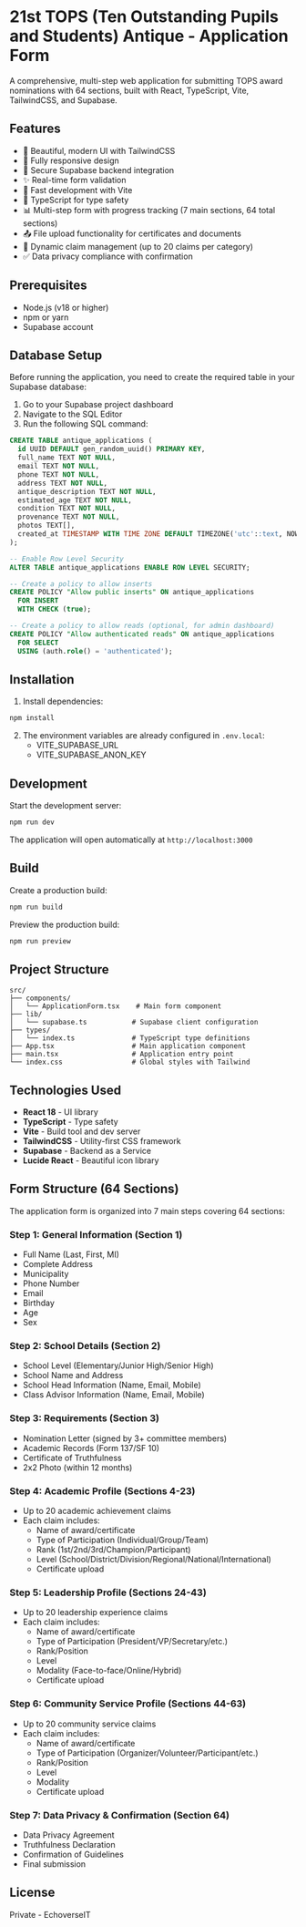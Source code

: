 # 21st TOPS (Ten Outstanding Pupils and Students) Antique - Application Form

A comprehensive, multi-step web application for submitting TOPS award nominations with 64 sections, built with React, TypeScript, Vite, TailwindCSS, and Supabase.

## Features

- 🎨 Beautiful, modern UI with TailwindCSS
- 📱 Fully responsive design
- 🔐 Secure Supabase backend integration
- ✨ Real-time form validation
- 🚀 Fast development with Vite
- 📝 TypeScript for type safety
- 📊 Multi-step form with progress tracking (7 main sections, 64 total sections)
- 📤 File upload functionality for certificates and documents
- 🎯 Dynamic claim management (up to 20 claims per category)
- ✅ Data privacy compliance with confirmation

## Prerequisites

- Node.js (v18 or higher)
- npm or yarn
- Supabase account

## Database Setup

Before running the application, you need to create the required table in your Supabase database:

1. Go to your Supabase project dashboard
2. Navigate to the SQL Editor
3. Run the following SQL command:

```sql
CREATE TABLE antique_applications (
  id UUID DEFAULT gen_random_uuid() PRIMARY KEY,
  full_name TEXT NOT NULL,
  email TEXT NOT NULL,
  phone TEXT NOT NULL,
  address TEXT NOT NULL,
  antique_description TEXT NOT NULL,
  estimated_age TEXT NOT NULL,
  condition TEXT NOT NULL,
  provenance TEXT NOT NULL,
  photos TEXT[],
  created_at TIMESTAMP WITH TIME ZONE DEFAULT TIMEZONE('utc'::text, NOW()) NOT NULL
);

-- Enable Row Level Security
ALTER TABLE antique_applications ENABLE ROW LEVEL SECURITY;

-- Create a policy to allow inserts
CREATE POLICY "Allow public inserts" ON antique_applications
  FOR INSERT
  WITH CHECK (true);

-- Create a policy to allow reads (optional, for admin dashboard)
CREATE POLICY "Allow authenticated reads" ON antique_applications
  FOR SELECT
  USING (auth.role() = 'authenticated');
```

## Installation

1. Install dependencies:
```bash
npm install
```

2. The environment variables are already configured in `.env.local`:
   - VITE_SUPABASE_URL
   - VITE_SUPABASE_ANON_KEY

## Development

Start the development server:

```bash
npm run dev
```

The application will open automatically at `http://localhost:3000`

## Build

Create a production build:

```bash
npm run build
```

Preview the production build:

```bash
npm run preview
```

## Project Structure

```
src/
├── components/
│   └── ApplicationForm.tsx    # Main form component
├── lib/
│   └── supabase.ts           # Supabase client configuration
├── types/
│   └── index.ts              # TypeScript type definitions
├── App.tsx                   # Main application component
├── main.tsx                  # Application entry point
└── index.css                 # Global styles with Tailwind
```

## Technologies Used

- **React 18** - UI library
- **TypeScript** - Type safety
- **Vite** - Build tool and dev server
- **TailwindCSS** - Utility-first CSS framework
- **Supabase** - Backend as a Service
- **Lucide React** - Beautiful icon library

## Form Structure (64 Sections)

The application form is organized into 7 main steps covering 64 sections:

### Step 1: General Information (Section 1)
- Full Name (Last, First, MI)
- Complete Address
- Municipality
- Phone Number
- Email
- Birthday
- Age
- Sex

### Step 2: School Details (Section 2)
- School Level (Elementary/Junior High/Senior High)
- School Name and Address
- School Head Information (Name, Email, Mobile)
- Class Advisor Information (Name, Email, Mobile)

### Step 3: Requirements (Section 3)
- Nomination Letter (signed by 3+ committee members)
- Academic Records (Form 137/SF 10)
- Certificate of Truthfulness
- 2x2 Photo (within 12 months)

### Step 4: Academic Profile (Sections 4-23)
- Up to 20 academic achievement claims
- Each claim includes:
  - Name of award/certificate
  - Type of Participation (Individual/Group/Team)
  - Rank (1st/2nd/3rd/Champion/Participant)
  - Level (School/District/Division/Regional/National/International)
  - Certificate upload

### Step 5: Leadership Profile (Sections 24-43)
- Up to 20 leadership experience claims
- Each claim includes:
  - Name of award/certificate
  - Type of Participation (President/VP/Secretary/etc.)
  - Rank/Position
  - Level
  - Modality (Face-to-face/Online/Hybrid)
  - Certificate upload

### Step 6: Community Service Profile (Sections 44-63)
- Up to 20 community service claims
- Each claim includes:
  - Name of award/certificate
  - Type of Participation (Organizer/Volunteer/Participant/etc.)
  - Rank/Position
  - Level
  - Modality
  - Certificate upload

### Step 7: Data Privacy & Confirmation (Section 64)
- Data Privacy Agreement
- Truthfulness Declaration
- Confirmation of Guidelines
- Final submission

## License

Private - EchoverseIT
